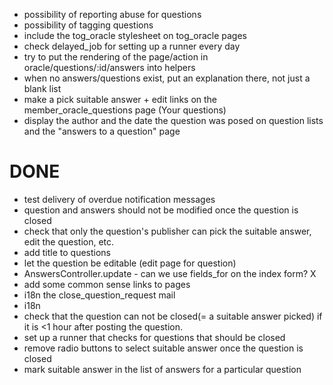 * possibility of reporting abuse for questions
* possibility of tagging questions
* include the tog_oracle stylesheet on tog_oracle pages
* check delayed_job for setting up a runner every day
* try to put the rendering of the page/action in oracle/questions/:id/answers into helpers
* when no answers/questions exist, put an explanation there, not just a blank list
* make a pick suitable answer + edit links on the member_oracle_questions page (Your questions)
* display the author and the date the question was posed on question lists and the "answers to a question" page


DONE
====
* test delivery of overdue notification messages
* question and answers should not be modified once the question is closed
* check that only the question's publisher can pick the suitable answer, edit the question, etc.
* add title to questions
* let the question be editable (edit page for question)
* AnswersController.update - can we use fields_for on the index form? X
* add some common sense links to pages
* i18n the close_question_request mail
* i18n
* check that the question can not be closed(= a suitable answer picked) if it is <1 hour after posting the question.
* set up a runner that checks for questions that should be closed
* remove radio buttons to select suitable answer once the question is closed
* mark suitable answer in the list of answers for a particular question  


